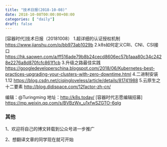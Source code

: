 ```yaml
--- 
title: "技术日报(2018-10-08)" 
date: 2018-10-08T00:00:00+08:00
categories: [ "daily"]
draft: false
---
```

﻿[容器时代]技术日报（20181008）
1.超详细的认证授权机制  https://www.jianshu.com/p/bb973ab1029b
2.k8s如何定义CRI、CNI、CSI接口  https://hk.saowen.com/a/ff516ade79b8b24cecd8606ec57b1aaa80c34c2428e2276a8d870fcfc861f1cb
3.升级之路最佳实践  https://googledeveloperschina.blogspot.com/2018/06/Kubernetes-best-practices-upgrading-your-clusters-with-zero-downtime.html
4.二进制安装1.12  https://blog.csdn.net/ciqingloveless/article/details/81741988
5.云原生之十二要素 http://blog.didispace.com/12factor-zh-cn/


编辑：@Turingming
地址：http://k8s.today/ 
[容器时代志愿编辑招募] https://mp.weixin.qq.com/s/BVBzWx_u1xfwSZGTO-6qlg

### 其他  

1、欢迎将自己的博文转载到公众号进一步推广

2、想翻译文章的同学现在就可开始

